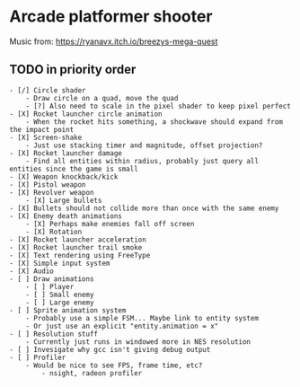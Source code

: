 # Arcade platformer shooter

Music from:
    https://ryanavx.itch.io/breezys-mega-quest

## TODO in priority order
    - [/] Circle shader
        - Draw circle on a quad, move the quad
        - [?] Also need to scale in the pixel shader to keep pixel perfect
    - [X] Rocket launcher circle animation
        - When the rocket hits something, a shockwave should expand from the impact point
    - [X] Screen-shake
        - Just use stacking timer and magnitude, offset projection?
    - [X] Rocket launcher damage 
        - Find all entities within radius, probably just query all entities since the game is small
    - [X] Weapon knockback/kick
    - [X] Pistol weapon
    - [X] Revolver weapon
        - [X] Large bullets
    - [X] Bullets should not collide more than once with the same enemy
    - [X] Enemy death animations
        - [X] Perhaps make enemies fall off screen
        - [X] Rotation
    - [X] Rocket launcher acceleration
    - [X] Rocket launcher trail smoke
    - [X] Text rendering using FreeType
    - [X] Simple input system
    - [X] Audio
    - [ ] Draw animations
        - [ ] Player
        - [ ] Small enemy
        - [ ] Large enemy
    - [ ] Sprite animation system
        - Probably use a simple FSM... Maybe link to entity system
        - Or just use an explicit "entity.animation = x"
    - [ ] Resolution stuff
        - Currently just runs in windowed more in NES resolution
    - [ ] Invesigate why gcc isn't giving debug output
    - [ ] Profiler
        - Would be nice to see FPS, frame time, etc?
            - nsight, radeon profiler
